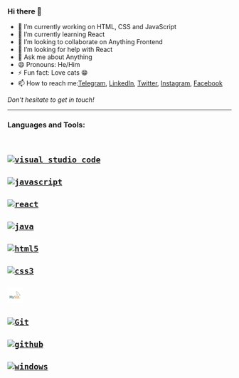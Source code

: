### Hi there 👋


- 🔭 I’m currently working on HTML, CSS and JavaScript
- 🌱 I’m currently learning React
- 👯 I’m looking to collaborate on Anything Frontend
- 🤔 I’m looking for help with React
- 💬 Ask me about Anything
-  😄 Pronouns: He/Him
- ⚡ Fun fact: Love cats 😁
- 📫 How to reach me:[Telegram](https://t.me/ababu3), [LinkedIn](https://www.linkedin.com/in/ababu-alemu-17091519b/), [Twitter](https://twitter.com/ababualemu0), [Instagram](https://www.instagram.com/_ababu_/), [Facebook](https://www.facebook.com/ababu.alemu.3/)
<p>
<em>Don't hesitate to get in touch!</em>
</p>



---


### Languages and Tools:

[<code>
<img alt="visual studio code" width="35px" src="https://img.icons8.com/fluent/240/000000/visual-studio-code-2019.png" />
</code>](https://code.visualstudio.com/)
[<code>
<img alt="javascript" width="35px" src="https://img.icons8.com/color/240/000000/javascript.png" />
</code>](https://developer.mozilla.org/en-US/docs/Web/JavaScript)
[<code>
<img alt="react" width="35px" src="https://img.icons8.com/color/240/000000/react-native.png" />
</code>](https://reactjs.org/)
[<code>
<img alt="java" width="35px" src="https://img.icons8.com/color/240/000000/java-coffee-cup-logo.png">
</code>](https://docs.oracle.com/en/java/)
[<code>
<img alt="html5" width="35px" src="https://img.icons8.com/color/240/000000/html-5.png">
</code>](https://developer.mozilla.org/en-US/docs/Web/HTML)
[<code>
<img alt="css3" width="35px" src="https://img.icons8.com/color/240/000000/css3.png">
</code>](https://developer.mozilla.org/en-US/docs/Web/CSS)
[<code>
<img alt="MySQL" width="35px" src="https://raw.githubusercontent.com/github/explore/80688e429a7d4ef2fca1e82350fe8e3517d3494d/topics/mysql/mysql.png">
</code>](https://dev.mysql.com/)
[<code>
<img alt="Git" width="35px" src="https://img.icons8.com/color/240/000000/git.png">
</code>](https://git-scm.com/)
[<code>
<img alt="github" width="35px" src="https://img.icons8.com/ios-glyphs/240/000000/github.png">
</code>](https://github.com/)
[<code>
<img alt="windows" width="35px" src="https://img.icons8.com/color/240/000000/windows-10.png">
</code>](https://www.microsoft.com/en-us/windows)
 ---


